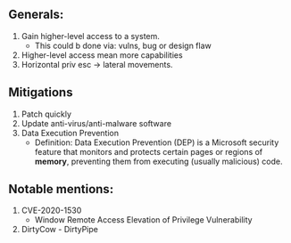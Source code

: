 
## Generals:
1. Gain higher-level access to a system.
	* This could b done via: vulns, bug or design flaw
2. Higher-level access mean more capabilities
3. Horizontal priv esc -> lateral movements.

## Mitigations
1. Patch quickly
2. Update anti-virus/anti-malware software
3. Data Execution Prevention
	* Definition: Data Execution Prevention (DEP) is a Microsoft security feature that monitors and protects certain pages or regions of **memory**, preventing them from executing (usually malicious) code.

## Notable mentions:
1. CVE-2020-1530
	* Window Remote Access Elevation of Privilege Vulnerability
2. DirtyCow - DirtyPipe